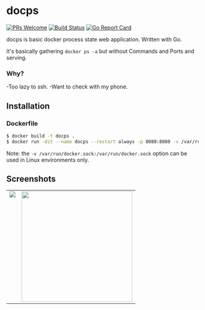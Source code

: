 # docps
[![PRs Welcome](https://img.shields.io/badge/PRs-welcome-brightgreen.svg?style=flat-square)](http://makeapullrequest.com) [![Build Status](https://travis-ci.org/salihciftci/docps.svg?branch=master)](https://travis-ci.org/salihciftci/docps) [![Go Report Card](https://goreportcard.com/badge/github.com/salihciftci/docps)](https://goreportcard.com/report/github.com/salihciftci/docps)

docps is basic docker process state web application. Written with Go.

It's basically gathering `docker ps -a` but without Commands and Ports and serving.

### Why?
-Too lazy to ssh.
-Want to check with my phone.

## Installation

### Dockerfile

``` bash
$ docker build -t docps .
$ docker run -dit --name docps --restart always -p 8080:8080 -v /var/run/docker.sock:/var/run/docker.sock docps
```
Note: the `-v /var/run/docker.sock:/var/run/docker.sock` option can be used in Linux environments only. 

## Screenshots

<table>
<tr>
<td valign="top">
<img src="https://raw.githubusercontent.com/salihciftci/docps/master/screenshots/web.png">
</td>
<td valign="top">
<img src="https://raw.githubusercontent.com/salihciftci/docps/master/screenshots/mobil.png" height="290">
</td>
</tr>
</table>
